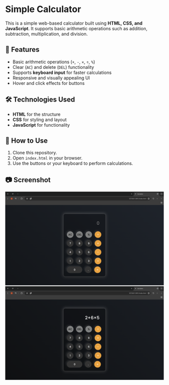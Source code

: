 # Simple Calculator

This is a simple web-based calculator built using **HTML, CSS, and JavaScript**. It supports basic arithmetic operations such as addition, subtraction, multiplication, and division.

## 📌 Features
- Basic arithmetic operations (`+`, `-`, `×`, `÷`, `%`)
- Clear (`AC`) and delete (`DEL`) functionality
- Supports **keyboard input** for faster calculations
- Responsive and visually appealing UI
- Hover and click effects for buttons

## 🛠️ Technologies Used
- **HTML** for the structure
- **CSS** for styling and layout
- **JavaScript** for functionality

## 🚀 How to Use
1. Clone this repository.
2. Open `index.html` in your browser.
3. Use the buttons or your keyboard to perform calculations.

## 📷 Screenshot
![calculator](pictures/calculatorPage1.png)
![calculator](pictures/calculatorPage2.png)
